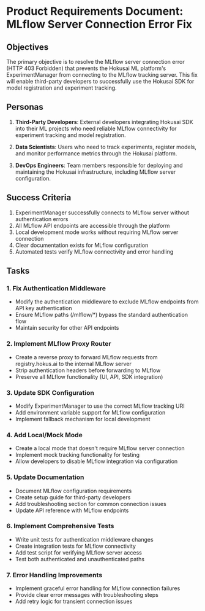 # Product Requirements Document: MLflow Server Connection Error Fix

## Objectives

The primary objective is to resolve the MLflow server connection error (HTTP 403 Forbidden) that prevents the Hokusai ML platform's ExperimentManager from connecting to the MLflow tracking server. This fix will enable third-party developers to successfully use the Hokusai SDK for model registration and experiment tracking.

## Personas

1. **Third-Party Developers**: External developers integrating Hokusai SDK into their ML projects who need reliable MLflow connectivity for experiment tracking and model registration.

2. **Data Scientists**: Users who need to track experiments, register models, and monitor performance metrics through the Hokusai platform.

3. **DevOps Engineers**: Team members responsible for deploying and maintaining the Hokusai infrastructure, including MLflow server configuration.

## Success Criteria

1. ExperimentManager successfully connects to MLflow server without authentication errors
2. All MLflow API endpoints are accessible through the platform
3. Local development mode works without requiring MLflow server connection
4. Clear documentation exists for MLflow configuration
5. Automated tests verify MLflow connectivity and error handling

## Tasks

### 1. Fix Authentication Middleware
- Modify the authentication middleware to exclude MLflow endpoints from API key authentication
- Ensure MLflow paths (/mlflow/*) bypass the standard authentication flow
- Maintain security for other API endpoints

### 2. Implement MLflow Proxy Router
- Create a reverse proxy to forward MLflow requests from registry.hokus.ai to the internal MLflow server
- Strip authentication headers before forwarding to MLflow
- Preserve all MLflow functionality (UI, API, SDK integration)

### 3. Update SDK Configuration
- Modify ExperimentManager to use the correct MLflow tracking URI
- Add environment variable support for MLflow configuration
- Implement fallback mechanism for local development

### 4. Add Local/Mock Mode
- Create a local mode that doesn't require MLflow server connection
- Implement mock tracking functionality for testing
- Allow developers to disable MLflow integration via configuration

### 5. Update Documentation
- Document MLflow configuration requirements
- Create setup guide for third-party developers
- Add troubleshooting section for common connection issues
- Update API reference with MLflow endpoints

### 6. Implement Comprehensive Tests
- Write unit tests for authentication middleware changes
- Create integration tests for MLflow connectivity
- Add test script for verifying MLflow server access
- Test both authenticated and unauthenticated paths

### 7. Error Handling Improvements
- Implement graceful error handling for MLflow connection failures
- Provide clear error messages with troubleshooting steps
- Add retry logic for transient connection issues
